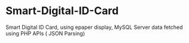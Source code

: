# Smart-Digital-ID-Card
Smart Digital ID Card, using epaper display, MySQL Server data fetched using PHP APIs ( JSON Parsing)  
